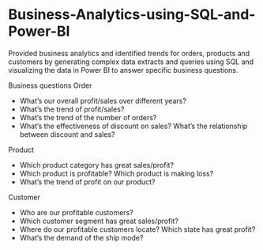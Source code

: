 # Business-Analytics-using-SQL-and-Power-BI
Provided business analytics and identified trends for orders, products and customers by generating complex data extracts and queries using SQL and visualizing the data in Power BI to answer specific business questions.

Business questions
Order
- What’s our overall profit/sales over different years?
- What’s the trend of profit/sales?
-	What’s the trend of the number of orders?
-	What’s the effectiveness of discount on sales? What’s the relationship between discount and sales?

Product
-	Which product category has great sales/profit?
-	Which product is profitable? Which product is making loss?
-	What’s the trend of profit on our product?

Customer
-	Who are our profitable customers?
-	Which customer segment has great sales/profit?
-	Where do our profitable customers locate? Which state has great profit?
-	What’s the demand of the ship mode?


